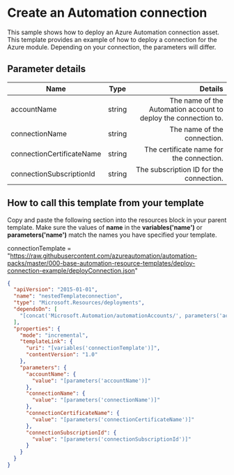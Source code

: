 # Create an Automation connection

This sample shows how to deploy an Azure Automation connection asset. This template provides an example of how to deploy a connection for the Azure module. Depending on your connection, the parameters will differ.

## Parameter details

| Name                      |  Type  |                                                         Details |
| ------------------------- | :----: | --------------------------------------------------------------: |
| accountName               | string | The name of the Automation account to deploy the connection to. |
| connectionName            | string |                                     The name of the connection. |
| connectionCertificateName | string |                        The certificate name for the connection. |
| connectionSubscriptionId  | string |                         The subscription ID for the connection. |

## How to call this template from your template

Copy and paste the following section into the resources block in your parent template. Make sure the values of **name** in the **variables('name')** or **parameters('name')** match the names you have specified your template.

connectionTemplate = "https://raw.githubusercontent.com/azureautomation/automation-packs/master/000-base-automation-resource-templates/deploy-connection-example/deployConnection.json"

```json
{
  "apiVersion": "2015-01-01",
  "name": "nestedTemplateconnection",
  "type": "Microsoft.Resources/deployments",
  "dependsOn": [
    "[concat('Microsoft.Automation/automationAccounts/', parameters('accountName'))]"
  ],
  "properties": {
    "mode": "incremental",
    "templateLink": {
      "uri": "[variables('connectionTemplate')]",
      "contentVersion": "1.0"
    },
    "parameters": {
      "accountName": {
        "value": "[parameters('accountName')]"
      },
      "connectionName": {
        "value": "[parameters('connectionName')]"
      },
      "connectionCertificateName": {
        "value": "[parameters('connectionCertificateName')]"
      },
      "connectionSubscriptionId": {
        "value": "[parameters('connectionSubscriptionId')]"
      }
    }
  }
}
```
